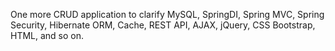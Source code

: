 One more CRUD application to clarify MySQL, SpringDI, Spring MVC, Spring Security, Hibernate ORM, Cache, REST API, 
AJAX, jQuery, CSS Bootstrap, HTML, and so on.
